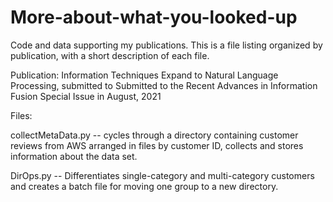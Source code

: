 # More-about-what-you-looked-up
Code and data supporting my publications. This is a file listing organized by publication, with a short description of each file.

Publication: 
Information Techniques Expand to Natural Language Processing, submitted to Submitted to the Recent Advances in Information Fusion Special Issue in August, 2021

Files:

collectMetaData.py -- cycles through a directory containing customer reviews from AWS arranged in files by customer ID, collects and stores information about the data set.

DirOps.py -- Differentiates single-category and multi-category customers and creates a batch file for moving one group to a new directory.

